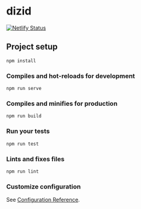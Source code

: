 # dizid

[![Netlify Status](https://api.netlify.com/api/v1/badges/67de6a8a-2b1e-4daa-a744-675b7538ed7d/deploy-status)](https://app.netlify.com/sites/pensive-franklin-206069/deploys)

## Project setup
```
npm install
```

### Compiles and hot-reloads for development
```
npm run serve
```

### Compiles and minifies for production
```
npm run build
```

### Run your tests
```
npm run test
```

### Lints and fixes files
```
npm run lint
```

### Customize configuration
See [Configuration Reference](https://cli.vuejs.org/config/).
